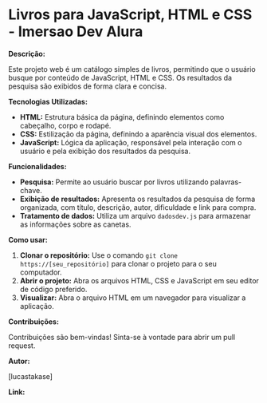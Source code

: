 # Livros para JavaScript, HTML e CSS - Imersao Dev Alura

**Descrição:**

Este projeto web é um catálogo simples de livros, permitindo que o usuário busque por conteúdo de JavaScript, HTML e CSS. Os resultados da pesquisa são exibidos de forma clara e concisa.

**Tecnologias Utilizadas:**

* **HTML:** Estrutura básica da página, definindo elementos como cabeçalho, corpo e rodapé.
* **CSS:** Estilização da página, definindo a aparência visual dos elementos.
* **JavaScript:** Lógica da aplicação, responsável pela interação com o usuário e pela exibição dos resultados da pesquisa.

**Funcionalidades:**

* **Pesquisa:** Permite ao usuário buscar por livros utilizando palavras-chave.
* **Exibição de resultados:** Apresenta os resultados da pesquisa de forma organizada, com título, descrição, autor, dificuldade e link para compra.
* **Tratamento de dados:** Utiliza um arquivo `dadosdev.js` para armazenar as informações sobre as canetas.

**Como usar:**

1. **Clonar o repositório:** Use o comando `git clone https://[seu_repositório]` para clonar o projeto para o seu computador.
2. **Abrir o projeto:** Abra os arquivos HTML, CSS e JavaScript em seu editor de código preferido.
3. **Visualizar:** Abra o arquivo HTML em um navegador para visualizar a aplicação.

**Contribuições:**

Contribuições são bem-vindas! Sinta-se à vontade para abrir um pull request.

**Autor:**

[lucastakase]

**Link:**
